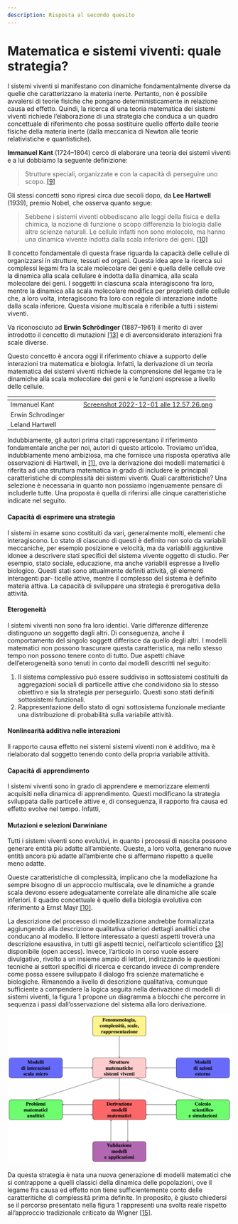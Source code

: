 ```yaml
---
description: Risposta al secondo quesito
---
```


# Matematica e sistemi viventi: quale strategia?

I sistemi viventi si manifestano con dinamiche fondamentalmente diverse da quelle che caratterizzano la materia inerte. Pertanto, non è possibile avvalersi di teorie fisiche che pongano deterministicamente in relazione causa ed effetto. Quindi, la ricerca di una teoria matematica dei sistemi viventi richiede l’elaborazione di una strategia che conduca a un quadro concettuale di riferimento che possa sostituire quello offerto dalle teorie fisiche della materia inerte (dalla meccanica di Newton alle teorie relativistiche e quantistiche).

**Immanuel Kant** (1724–1804) cercò di elaborare una teoria dei sistemi viventi e a lui dobbiamo la seguente definizione:

> Strutture speciali, organizzate e con la capacità di perseguire uno scopo. [\[9\]](riferimenti-bibliografici.md)

Gli stessi concetti sono ripresi circa due secoli dopo, da **Lee Hartwell** (1939), premio Nobel, che osserva quanto segue:

> Sebbene i sistemi viventi obbediscano alle leggi della fisica e della chimica, la nozione di funzione o scopo differenzia la biologia dalle altre scienze naturali. Le cellule infatti non sono molecole, ma hanno una dinamica vivente indotta dalla scala inferiore dei geni. [\[10\]](riferimenti-bibliografici.md)

Il concetto fondamentale di questa frase riguarda la capacità delle cellule di organizzarsi in strutture, tessuti ed organi. Questa idea apre la ricerca sui complessi legami fra la scale molecolare dei geni e quella delle cellule ove la dinamica alla scala cellulare è indotta dalla dinamica, alla scala molecolare dei geni. I soggetti in ciascuna scala interagiscono fra loro, mentre la dinamica alla scala molecolare modifica per proprietà delle cellule che, a loro volta, interagiscono fra loro con regole di interazione indotte dalla scala inferiore. Questa visione multiscala è riferibile a tutti i sistemi viventi.

Va riconosciuto ad **Erwin Schrödinger** (1887–1961) il merito di aver introdotto il concetto di mutazioni [\[13\]](riferimenti-bibliografici.md) e di averconsiderato interazioni fra scale diverse.

Questo concetto è ancora oggi il riferimento chiave a supporto delle interazioni tra matematica e biologia. Infatti, la derivazione di un teoria matematica dei sistemi viventi richiede la comprensione del legame tra le dinamiche alla scala molecolare dei geni e le funzioni espresse a livello delle cellule.

<table data-view="cards"><thead><tr><th></th><th></th><th></th><th data-hidden data-card-cover data-type="files"></th></tr></thead><tbody><tr><td>Immanuel Kant</td><td></td><td></td><td><a href="../.gitbook/assets/Screenshot 2022-12-01 alle 12.57.26.png">Screenshot 2022-12-01 alle 12.57.26.png</a></td></tr><tr><td>Erwin Schrodinger</td><td></td><td></td><td></td></tr><tr><td>Leland Hartwell</td><td></td><td></td><td></td></tr></tbody></table>

Indubbiamente, gli autori prima citati rappresentano il riferimento fondamentale anche per noi, autori di questo articolo. Troviamo un’idea, indubbiamente meno ambiziosa, ma che fornisce una risposta operativa alle osservazioni di Hartwell, in [\[1\]](riferimenti-bibliografici.md), ove la derivazione dei modelli matematici è riferita ad una struttura matematica in grado di includere le principali caratteristiche di complessità dei sistemi viventi. Quali caratteristiche? Una selezione è necessaria in quanto non possiamo ingenuamente pensare di includerle tutte. Una proposta è quella di riferirsi alle cinque caratteristiche indicate nel seguito.

#### Capacità di esprimere una strategia

I sistemi in esame sono costituiti da vari, generalmente molti, elementi che interagiscono. Lo stato di ciascuno di questi è definito non solo da variabili meccaniche, per esempio posizione e velocità, ma da variablili aggiuntive idonee a descrivere stati specifici del sistema vivente oggetto di studio. Per esempio, stato sociale, educazione, ma anche variabili espresse a livello biologico. Questi stati sono attualmente definiti attività, gli elementi interagenti par- ticelle attive, mentre il complesso del sistema è definito materia attiva. La capacità di sviluppare una strategia è prerogativa della attività.

#### Eterogeneità

I sistemi viventi non sono fra loro identici. Varie differenze differenze distinguono un soggetto dagli altri. Di conseguenza, anche il comportamento del singolo soggett differisce da quello degli altri. I modelli matematici non possono trascurare questa caratteristica, ma nello stesso tempo non possono tenere conto di tutto. Due aspetti chiave dell’eterogeneità sono tenuti in conto dai modelli descritti nel seguito:

1. Il sistema complessivo può essere suddiviso in sottosistemi costituiti da aggregazioni sociali di particelle attive che condividono sia lo stesso obiettivo e sia la strategia per perseguirlo. Questi sono stati definiti sottosistemi funzionali.
2. Rappresentazione dello stato di ogni sottosistema funzionale mediante una distribuzione di probabilità sulla variabile attività.

#### Nonlinearità additiva nelle interazioni

Il rapporto causa effetto nei sistemi sistemi viventi non è additivo, ma è rielaborato dal soggetto tenendo conto della propria variabile attività.

#### Capacità di apprendimento

I sistemi viventi sono in grado di apprendere e memorizzare elementi acquisiti nella dinamica di apprendimento. Questi modificano la strategia sviluppata dalle particelle attive e, di conseguenza, il rapporto fra causa ed effetto evolve nel tempo. Infatti,

#### Mutazioni e selezioni Darwiniane

Tutti i sistemi viventi sono evolutivi, in quanto i processi di nascita possono generare entità più adatte all’ambiente. Queste, a loro volta, generano nuove entità ancora più adatte all’ambiente che si affermano rispetto a quelle meno adatte.

Queste caratteristiche di complessità, implicano che la modellazione ha sempre bisogno di un approccio multiscala, ove le dinamiche a grande scala devono essere adeguatamente correlate alle dinamiche alle scale inferiori. Il quadro concettuale è quello della biologia evolutiva con riferimento a Ernst Mayr [\[10\]](riferimenti-bibliografici.md).

La descrizione del processo di modellizzazione andrebbe formalizzata aggiungendo alla descrizione qualitativa ulteriori dettagli analitici che conducano al modello. Il lettore interessato a questi aspetti troverà una descrizione esaustiva, in tutti gli aspetti tecnici, nell’articolo scientifico [\[3\]](riferimenti-bibliografici.md) disponibile (open access). Invece, l’articolo in corso vuole essere divulgativo, rivolto a un insieme ampio di lettori, indirizzando le questioni tecniche ai settori specifici di ricerca e cercando invece di comprendere come possa essere sviluppato il dialogo fra scienze matematiche e biologiche. Rimanendo a livello di descrizione qualitativa, comunque sufficiente a compendere la logica seguita nella derivazione di modelli di sistemi viventi, la figura 1 propone un diagramma a blocchi che percorre in sequenza i passi dall’osservazione del sistema alla loro derivazione.

![Figura 1 - Strategia verso la derivazione di modelli di sistemi viventi](<../.gitbook/assets/Schermata 2022-01-23 alle 12.20.35 (1).png>)

Da questa strategia è nata una nuova generazione di modelli matematici che si contrappone a quelli classici della dinamica delle popolazioni, ove il legame fra causa ed effetto non tiene sufficientemente conto delle caratteritiche di complessità prima definite. In proposito, è giusto chiedersi se il percorso presentato nella figura 1 rappresenti una svolta reale rispetto all’approccio tradizionale criticato da Wigner [\[15\]](riferimenti-bibliografici.md).
